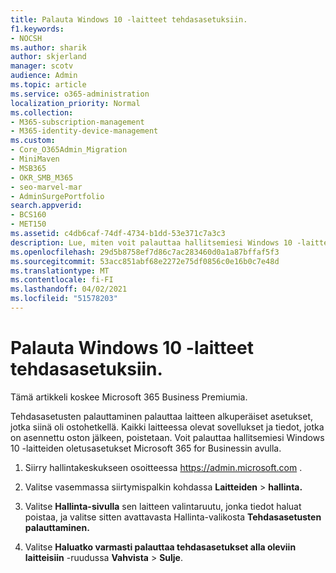 ```yaml
---
title: Palauta Windows 10 -laitteet tehdasasetuksiin.
f1.keywords:
- NOCSH
ms.author: sharik
author: skjerland
manager: scotv
audience: Admin
ms.topic: article
ms.service: o365-administration
localization_priority: Normal
ms.collection:
- M365-subscription-management
- M365-identity-device-management
ms.custom:
- Core_O365Admin_Migration
- MiniMaven
- MSB365
- OKR_SMB_M365
- seo-marvel-mar
- AdminSurgePortfolio
search.appverid:
- BCS160
- MET150
ms.assetid: c4db6caf-74df-4734-b1dd-53e371c7a3c3
description: Lue, miten voit palauttaa hallitsemiesi Windows 10 -laitteiden oletusasetukset Microsoft 365 for Businessin avulla ja palauttaa alkuperäiset asetukset ostohetkellä.
ms.openlocfilehash: 29d5b8758ef7d86c7ac283460d0a1a87bffaf5f3
ms.sourcegitcommit: 53acc851abf68e2272e75df0856c0e16b0c7e48d
ms.translationtype: MT
ms.contentlocale: fi-FI
ms.lasthandoff: 04/02/2021
ms.locfileid: "51578203"
---
```

# <a name="reset-windows-10-devices-to-their-factory-settings"></a>Palauta Windows 10 -laitteet tehdasasetuksiin.

Tämä artikkeli koskee Microsoft 365 Business Premiumia.

Tehdasasetusten palauttaminen palauttaa laitteen alkuperäiset asetukset, jotka siinä oli ostohetkellä. Kaikki laitteessa olevat sovellukset ja tiedot, jotka on asennettu oston jälkeen, poistetaan. Voit palauttaa hallitsemiesi Windows 10 -laitteiden oletusasetukset Microsoft 365 for Businessin avulla.
  
1. Siirry hallintakeskukseen osoitteessa <a href="https://go.microsoft.com/fwlink/p/?linkid=837890" target="_blank">https://admin.microsoft.com</a> .
    
2. Valitse vasemmassa siirtymispalkin kohdassa **Laitteiden** \> **hallinta.**

3. Valitse **Hallinta-sivulla** sen laitteen valintaruutu, jonka tiedot haluat poistaa, ja  valitse sitten avattavasta Hallinta-valikosta **Tehdasasetusten palauttaminen.**
    
4. Valitse **Haluatko varmasti palauttaa tehdasasetukset alla oleviin laitteisiin** -ruudussa **Vahvista** \> **Sulje**.
    
  

